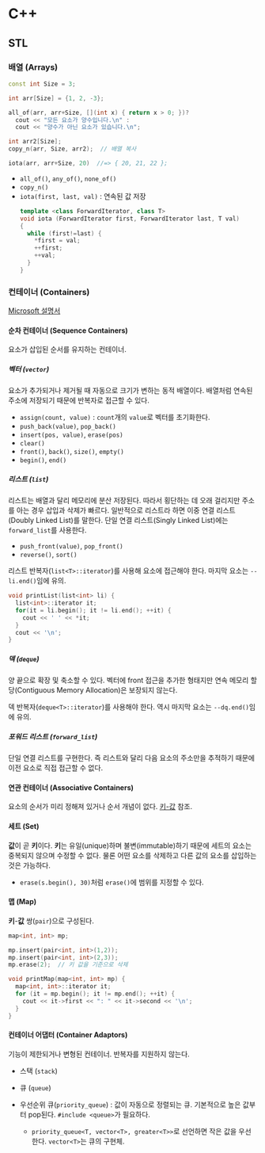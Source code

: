 # C++


## STL

### 배열 (Arrays)

```cpp
const int Size = 3;

int arr[Size] = {1, 2, -3};

all_of(arr, arr+Size, [](int x) { return x > 0; })?
  cout << "모든 요소가 양수입니다.\n" :
  cout << "양수가 아닌 요소가 있습니다.\n";

int arr2[Size];
copy_n(arr, Size, arr2);  // 배열 복사

iota(arr, arr+Size, 20)  //=> { 20, 21, 22 };
```

* `all_of()`, `any_of()`, `none_of()`
* `copy_n()`
* `iota(first, last, val)` : 연속된 값 저장
  ```cpp
  template <class ForwardIterator, class T>
  void iota (ForwardIterator first, ForwardIterator last, T val)
  {
    while (first!=last) {
      *first = val;
      ++first;
      ++val;
    }
  }
  ```

### 컨테이너 (Containers)

[Microsoft 설명서](https://msdn.microsoft.com/ko-kr/library/1fe2x6kt.aspx)

#### 순차 컨테이너 (Sequence Containers)

요소가 삽입된 순서를 유지하는 컨테이너.

##### 벡터 (`vector`)

요소가 추가되거나 제거될 때 자동으로 크기가 변하는 동적 배열이다. 배열처럼 연속된 주소에 저장되기 때문에 반복자로 접근할 수 있다.

* `assign(count, value)` : `count`개의 `value`로 벡터를 초기화한다.
* `push_back(value)`, `pop_back()`
* `insert(pos, value)`, `erase(pos)`
* `clear()`
* `front()`, `back()`, `size()`, `empty()`
* `begin()`, `end()`

##### 리스트 (`list`)

리스트는 배열과 달리 메모리에 분산 저장된다. 따라서 횡단하는 데 오래 걸리지만 주소를 아는 경우 삽입과 삭제가 빠르다. 일반적으로 리스트라 하면 이중 연결 리스트(Doubly Linked List)를 말한다. 단일 연결 리스트(Singly Linked List)에는 `forward_list`를 사용한다.

* `push_front(value)`, `pop_front()`
* `reverse()`, `sort()`

리스트 반복자(`list<T>::iterator`)를 사용해 요소에 접근해야 한다. 마지막 요소는 `--li.end()`임에 유의.

```cpp
void printList(list<int> li) {
  list<int>::iterator it;
  for(it = li.begin(); it != li.end(); ++it) {
    cout << ' ' << *it;
  }
  cout << '\n';
}
```

##### 덱 (`deque`)

양 끝으로 확장 및 축소할 수 있다. 벡터에 front 접근을 추가한 형태지만 연속 메모리 할당(Contiguous Memory Allocation)은 보장되지 않는다.

덱 반복자(`deque<T>::iterator`)를 사용해야 한다. 역시 마지막 요소는 `--dq.end()`임에 유의.

##### 포워드 리스트 (`forward_list`)

단일 연결 리스트를 구현한다. 즉 리스트와 달리 다음 요소의 주소만을 추적하기 때문에 이전 요소로 직접 접근할 수 없다.

#### 연관 컨테이너 (Associative Containers)

요소의 순서가 미리 정해져 있거나 순서 개념이 없다. [키-값](https://ko.wikipedia.org/wiki/%ED%82%A4-%EA%B0%92_%EB%8D%B0%EC%9D%B4%ED%84%B0%EB%B2%A0%EC%9D%B4%EC%8A%A4) 참조.

#### 세트 (Set)

**값**이 곧 **키**이다. **키**는 유일(unique)하며 불변(immutable)하기 때문에 세트의 요소는 중복되지 않으며 수정할 수 없다. 물론 어떤 요소를 삭제하고 다른 값의 요소를 삽입하는 것은 가능하다.

* `erase(s.begin(), 30)`처럼 `erase()`에 범위를 지정할 수 있다.

#### 맵 (Map)

**키**-**값** 쌍(`pair`)으로 구성된다.

```cpp
map<int, int> mp;

mp.insert(pair<int, int>(1,2));
mp.insert(pair<int, int>(2,3));
mp.erase(2);  // 키 값을 기준으로 삭제
```

```cpp
void printMap(map<int, int> mp) {
  map<int, int>::iterator it;
  for (it = mp.begin(); it != mp.end(); ++it) {
    cout << it->first << ": " << it->second << '\n';
  }
}
```

#### 컨테이너 어댑터 (Container Adaptors)

기능이 제한되거나 변형된 컨테이너. 반복자를 지원하지 않는다.

* 스택 (`stack`)

* 큐 (`queue`)

* 우선순위 큐(`priority_queue`) : 값이 자동으로 정렬되는 큐. 기본적으로 높은 값부터 pop된다. `#include <queue>`가 필요하다.
  * `priority_queue<T, vector<T>, greater<T>>`로 선언하면 작은 값을 우선한다. `vector<T>`는 큐의 구현체.
